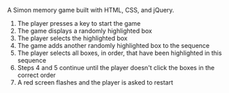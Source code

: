 A Simon memory game built with HTML, CSS, and jQuery.

1. The player presses a key to start the game
2. The game displays a randomly highlighted box
3. The player selects the highlighted box
4. The game adds another randomly highlighted box to the sequence
5. The player selects all boxes, in order, that have been highlighted in this sequence
6. Steps 4 and 5 continue until the player doesn't click the boxes in the correct order
7. A red screen flashes and the player is asked to restart
